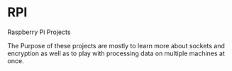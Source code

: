 # RPI
Raspberry Pi Projects

The Purpose of these projects are mostly to learn more about sockets and encryption as well as to play with processing data on multiple machines at once.
